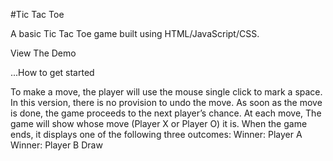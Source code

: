 #Tic Tac Toe

A basic Tic Tac Toe game built using HTML/JavaScript/CSS. 

View The Demo

...How to get started

To make a move, the player will use the mouse single click to mark a space. In this version, there is no provision to undo the move. As soon as the move is done, the game proceeds to the next player’s chance.
At each move, The game will show whose move (Player X or Player O) it is. When the game ends, it displays one of the following three outcomes:
Winner: Player A
Winner: Player B
Draw
